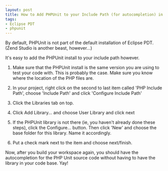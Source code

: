 ```yaml
---
layout: post
title: How to Add PHPUnit to your Include Path (for autocompletion) in Eclipse PDT
tags:
- Eclipse PDT
- phpunit
---
```

By default, PHPUnit is not part of the default installation of Eclipse PDT.  (Zend Studio is another beast, however...)

It's easy to add the PHPUnit install to your include path however. 

  1. Make sure that the PHPUnit install is the same version you are using to test your code with.  This is probably the case.  Make sure you know where the location of the PHP files are.

  2. In your project, right click on the second to last item called 'PHP Include Path', choose 'Include Path' and click 'Configure Include Path'

  3. Click the Libraries tab on top.

  4. Click Add Library... and choose User Library and click next

  5. If the PHPUnit library is not there (ie, you haven't already done these steps), click the Configure... button. Then click 'New' and choose the base folder for this library. Name it accordingly.

  6. Put a check mark next to the item and choose next/finish.

Now, after you build your workspace again, you should have the autocompletion for the PHP Unit source code without having to have the library in your code base.  Yay!
